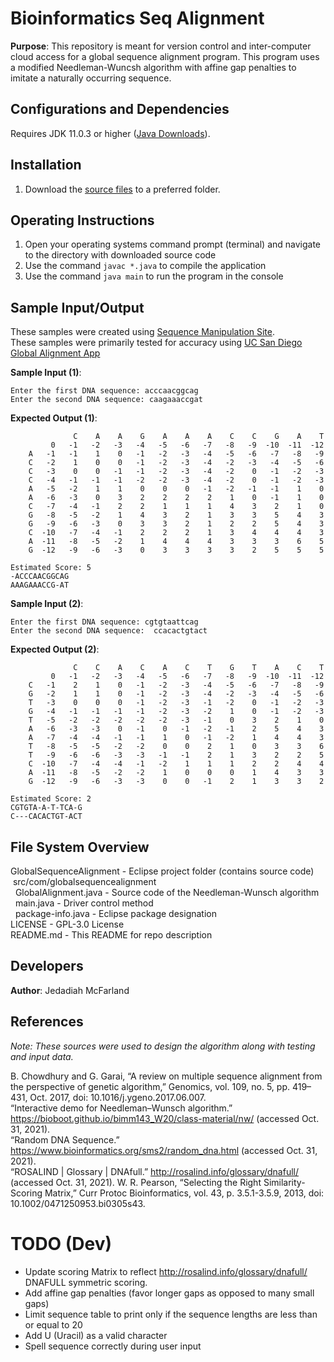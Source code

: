 # Bioinformatics Seq Alignment
**Purpose**: This repository is meant for version control and inter-computer cloud access for a global sequence alignment program. This program uses a modified Needleman-Wuncsh algorithm with affine gap penalties to imitate a naturally occurring sequence. 

##  Configurations and Dependencies
Requires JDK 11.0.3 or higher ([Java Downloads](https://www.oracle.com/java/technologies/downloads/)).

## Installation 
1. Download the [source files](https://github.com/JJAWESOM234/bioinformatics-seq-alignment/tree/main/GlobalSequenceAlignment/src/com/globalsequencealignment) to a preferred folder.

## Operating Instructions 
1. Open your operating systems command prompt (terminal) and navigate to the directory with downloaded source code
2. Use the command `javac *.java` to compile the application
3. Use the command `java main` to run the program in the console

## Sample Input/Output
These samples were created using [Sequence Manipulation Site](https://www.bioinformatics.org/sms2/random_dna.html).  
These samples were primarily tested for accuracy using [UC San Diego Global Alignment App](https://bioboot.github.io/bimm143_W20/class-material/nw/)

**Sample Input (1)**: 
```
Enter the first DNA sequence: acccaacggcag
Enter the second DNA sequence: caagaaaccgat
```
**Expected Output (1)**: 
```
              C    A    A    G    A    A    A    C    C    G    A    T
         0   -1   -2   -3   -4   -5   -6   -7   -8   -9  -10  -11  -12
    A   -1   -1    1    0   -1   -2   -3   -4   -5   -6   -7   -8   -9
    C   -2    1    0    0   -1   -2   -3   -4   -2   -3   -4   -5   -6
    C   -3    0    0   -1   -1   -2   -3   -4   -2    0   -1   -2   -3
    C   -4   -1   -1   -1   -2   -2   -3   -4   -2    0   -1   -2   -3
    A   -5   -2    1    1    0    0    0   -1   -2   -1   -1    1    0
    A   -6   -3    0    3    2    2    2    2    1    0   -1    1    0
    C   -7   -4   -1    2    2    1    1    1    4    3    2    1    0
    G   -8   -5   -2    1    4    3    2    1    3    3    5    4    3
    G   -9   -6   -3    0    3    3    2    1    2    2    5    4    3
    C  -10   -7   -4   -1    2    2    2    1    3    4    4    4    3
    A  -11   -8   -5   -2    1    4    4    4    3    3    3    6    5
    G  -12   -9   -6   -3    0    3    3    3    3    2    5    5    5

Estimated Score: 5
-ACCCAACGGCAG
AAAGAAACCG-AT
```
**Sample Input (2)**:
```
Enter the first DNA sequence: cgtgtaattcag
Enter the second DNA sequence:  ccacactgtact
```
**Expected Output (2)**: 
```
              C    C    A    C    A    C    T    G    T    A    C    T
         0   -1   -2   -3   -4   -5   -6   -7   -8   -9  -10  -11  -12
    C   -1    2    1    0   -1   -2   -3   -4   -5   -6   -7   -8   -9
    G   -2    1    1    0   -1   -2   -3   -4   -2   -3   -4   -5   -6
    T   -3    0    0    0   -1   -2   -3   -1   -2    0   -1   -2   -3
    G   -4   -1   -1   -1   -1   -2   -3   -2    1    0   -1   -2   -3
    T   -5   -2   -2   -2   -2   -2   -3   -1    0    3    2    1    0
    A   -6   -3   -3    0   -1    0   -1   -2   -1    2    5    4    3
    A   -7   -4   -4   -1   -1    1    0   -1   -2    1    4    4    3
    T   -8   -5   -5   -2   -2    0    0    2    1    0    3    3    6
    T   -9   -6   -6   -3   -3   -1   -1    2    1    3    2    2    5
    C  -10   -7   -4   -4   -1   -2    1    1    1    2    2    4    4
    A  -11   -8   -5   -2   -2    1    0    0    0    1    4    3    3
    G  -12   -9   -6   -3   -3    0    0   -1    2    1    3    3    2

Estimated Score: 2
CGTGTA-A-T-TCA-G
C---CACACTGT-ACT
```

## File System Overview
GlobalSequenceAlignment - Eclipse project folder (contains source code)  
&nbsp;src/com/globalsequencealignment  
&nbsp;&nbsp;GlobalAlignment.java - Source code of the Needleman-Wunsch algorithm  
&nbsp;&nbsp;main.java - Driver control method  
&nbsp;&nbsp;package-info.java - Eclipse package designation  
LICENSE - GPL-3.0 License  
README.md - This README for repo description  

## Developers
**Author**: Jedadiah McFarland

## References
*Note: These sources were used to design the algorithm along with testing and input data.*  

B. Chowdhury and G. Garai, “A review on multiple sequence alignment from the perspective of genetic algorithm,” Genomics, vol. 109, no. 5, pp. 419–431, Oct. 2017, doi: 10.1016/j.ygeno.2017.06.007.  
“Interactive demo for Needleman–Wunsch algorithm.” https://bioboot.github.io/bimm143_W20/class-material/nw/ (accessed Oct. 31, 2021).  
“Random DNA Sequence.” https://www.bioinformatics.org/sms2/random_dna.html (accessed Oct. 31, 2021).  
“ROSALIND | Glossary | DNAfull.” http://rosalind.info/glossary/dnafull/ (accessed Oct. 31, 2021).
W. R. Pearson, “Selecting the Right Similarity-Scoring Matrix,” Curr Protoc Bioinformatics, vol. 43, p. 3.5.1-3.5.9, 2013, doi: 10.1002/0471250953.bi0305s43.  

# TODO (Dev) 
- Update scoring Matrix to reflect http://rosalind.info/glossary/dnafull/ DNAFULL symmetric scoring.
- Add affine gap penalties (favor longer gaps as opposed to many small gaps)
- Limit sequence table to print only if the sequence lengths are less than or equal to 20
- Add U (Uracil) as a valid character
- Spell sequence correctly during user input

